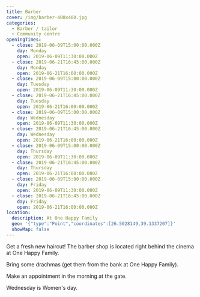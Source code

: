 ```yaml
---
title: Barber
cover: /img/barber-400x400.jpg
categories:
  - Barber / tailor
  - Community centre
openingTimes:
  - close: 2019-06-09T15:00:00.000Z
    day: Monday
    open: 2019-06-09T11:30:00.000Z
  - close: 2019-06-21T16:45:00.000Z
    day: Monday
    open: 2019-06-21T16:00:00.000Z
  - close: 2019-06-09T15:00:00.000Z
    day: Tuesday
    open: 2019-06-09T11:30:00.000Z
  - close: 2019-06-21T16:45:00.000Z
    day: Tuesday
    open: 2019-06-21T16:00:00.000Z
  - close: 2019-06-09T15:00:00.000Z
    day: Wednesday
    open: 2019-06-09T11:30:00.000Z
  - close: 2019-06-21T16:45:00.000Z
    day: Wednesday
    open: 2019-06-21T16:00:00.000Z
  - close: 2019-06-09T15:00:00.000Z
    day: Thursday
    open: 2019-06-09T11:30:00.000Z
  - close: 2019-06-21T16:45:00.000Z
    day: Thursday
    open: 2019-06-21T16:00:00.000Z
  - close: 2019-06-09T15:00:00.000Z
    day: Friday
    open: 2019-06-09T11:30:00.000Z
  - close: 2019-06-21T16:45:00.000Z
    day: Friday
    open: 2019-06-21T16:00:00.000Z
location:
  description: At One Happy Family
  geo: '{"type":"Point","coordinates":[26.5028149,39.1337207]}'
  showMap: false
---
```

Get a fresh new haircut! The barber shop is located right behind the cinema at One Happy Family.  

Bring some drachmas (get them from the bank at One Happy Family).  

Make an appointment in the morning at the gate. 

Wednesday is Women's day.
